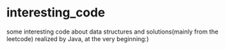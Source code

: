 # interesting_code


some interesting code about data structures and solutions(mainly from the leetcode) realized by Java, at the very beginning:)
